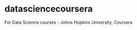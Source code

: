 datasciencecoursera
===================

For Data Science courses - Johns Hopkins University, Coursera
